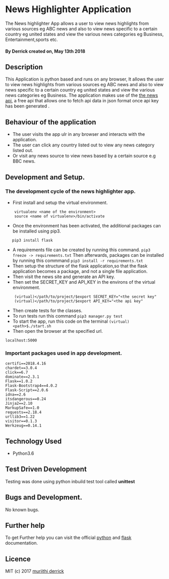 # News Highlighter Application

 The News highlighter App allows a user to view news highlights from various sources eg ABC news and also to view news specific to a certain country eg united states and view the various news categories eg Business, Entertainment,sports etc.
#### By **Derrick** created on, May 13th 2018 

## Description
This Application is python based and runs on any browser, It allows the user to view news highlights from various sources eg ABC news and also to view news specific to a certain country eg united states and view the various news categories eg Business. The application makes use of the [the news api](https://newsapi.org), a free api that allows one to fetch api data in json format once api key has been generated .

## Behaviour of the application
+ The user visits the app ulr in any browser and interacts with the application.
+ The user can click any country listed out to view any news category listed out.
+ Or visit any news source to view news based by a certain source e.g BBC news.

## Development and Setup.
### The development cycle of the news highlighter app.
+ First install and setup the virtual environment.
``` pip3 install virtualenv
    virtualenv <name of the environment>
    source <name of virtualenv>/bin/activate

```
+ Once the environment has been activated, the additional packages can be installed using pip3.
```example
   pip3 install flask
```
+ A requirements file can be created by running this command.
```pip3 freeze -> requirements.txt```
Then afterwards, packages can be installed by running this commmand
```pip3 install -r requirements.txt```
+ Then setup the structure of the flask application,so that the flask application becomes a package, and not a single file application.
+ Then visit the news site and generate an API key.
+ Then set the SECRET_KEY and API_KEY in the environs of the virtual environment.
``` run these commands on the terminal
    (virtual)</path/to/project/$export SECRET_KEY="<the secret key"
    (virtual)</path/to/project/$export API_KEY="<the api key"
```
+ Then create tests for the classes.
+ To run tests run this command
```pip3 manager.py test```
+ To start the app, run this code on the terminal
```(virtual) <path>$./start.sh ```
+ Then open the browser at the specified url.
``` example
localhost:5000 

```
### Important packages used in app development.
```
certifi==2018.4.16
chardet==3.0.4
click==6.7
dominate==2.3.1
Flask==1.0.2
Flask-Bootstrap4==4.0.2
Flask-Script==2.0.6
idna==2.6
itsdangerous==0.24
Jinja2==2.10
MarkupSafe==1.0
requests==2.18.4
urllib3==1.22
visitor==0.1.3
Werkzeug==0.14.1

```
## Technology Used
+ Python3.6

## Test Driven Development
Testing was done using python inbuild test tool called **unittest**

## Bugs and Development.
No known bugs.


## Further help
To get Further help you can visit the official [python](https://www.python.org/) and [flask](http://flask.pocoo.org/ ) documentation.

## Licence
MIT (c) 2017 [muriithi derrick](https://github.com/muriithiderro)
